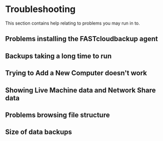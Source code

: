# Troubleshooting

This section contains help relating to problems you may run in to.

## Problems installing the FASTcloudbackup agent


## Backups taking a long time to run


## Trying to Add a New Computer doesn't work


## Showing Live Machine data and Network Share data


## Problems browsing file structure


## Size of data backups




